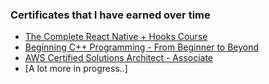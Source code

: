 ### Certificates that I have earned over time

  - [The Complete React Native + Hooks Course](https://www.udemy.com/certificate/UC-6b103f8e-c5f0-4272-b06d-a3fea424db7f/)
  - [Beginning C++ Programming - From Beginner to Beyond](https://www.udemy.com/certificate/UC-5MEF1FDJ/)
  - [AWS Certified Solutions Architect - Associate](https://www.udemy.com/certificate/UC-YGNJ40FW/)
  - [A lot more in progress..]

